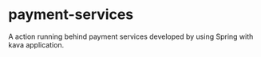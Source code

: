# payment-services
A action running behind payment services developed by using Spring with kava application. 
